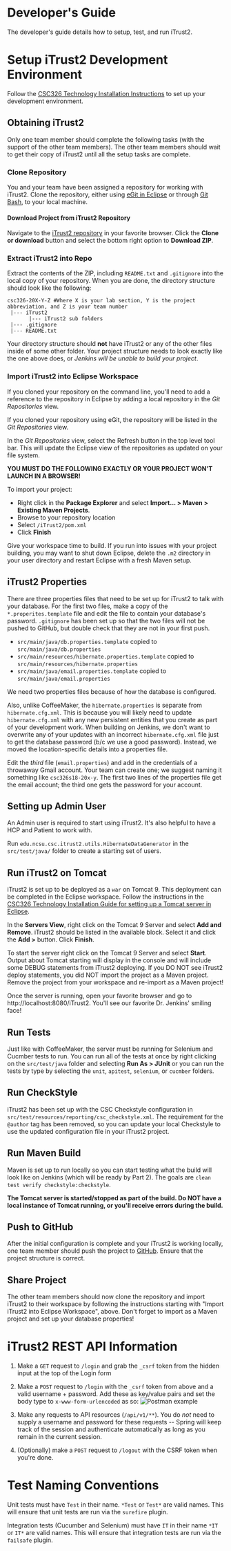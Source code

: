 # Developer's Guide
The developer's guide details how to setup, test, and run iTrust2.

# Setup iTrust2 Development Environment
Follow the [CSC326 Technology Installation Instructions](https://pages.github.ncsu.edu/engr-csc326-staff/326-course-materials/install/) to set up your development environment.  

## Obtaining iTrust2
Only one team member should complete the following tasks (with the support of the other team members).  The other team members should wait to get their copy of iTrust2 until all the setup tasks are complete.

### Clone Repository
You and your team have been assigned a repository for working with iTrust2.  Clone the repository, either using [eGit in Eclipse](https://pages.github.ncsu.edu/engr-csc216-staff/CSC216-SE-Materials/git-tutorial/git-clone.html#cloning-in-egit) or through [Git Bash](https://pages.github.ncsu.edu/engr-csc216-staff/CSC216-SE-Materials/git-tutorial/git-clone.html#cloning-in-git-bash), to your local machine.

#### Download Project from iTrust2 Repository
Navigate to the [iTrust2 repository](https://github.ncsu.edu/engr-csc326-staff/iTrust2-v1/) in your favorite browser.  Click the **Clone or download** button and select the bottom right option to **Download ZIP**.

### Extract iTrust2 into Repo
Extract the contents of the ZIP, including `README.txt` and `.gitignore` into the local copy of your repository.  When you are done, the directory structure should look like the following:

```
csc326-20X-Y-Z #Where X is your lab section, Y is the project abbreviation, and Z is your team number
 |--- iTrust2
       |--- iTrust2 sub folders
 |--- .gitignore
 |--- README.txt
```
Your directory structure should **not** have iTrust2 or any of the other files inside of some other folder.  Your project structure needs to look exactly like the one above does, or _Jenkins will be unable to build your project_.

### Import iTrust2 into Eclipse Workspace
If you cloned your repository on the command line, you'll need to add a reference to the repository in Eclipse by adding a local repository in the *Git Repositories* view.  

If you cloned your repository using eGit, the repository will be listed in the *Git Repositories* view.  

In the *Git Repositories* view, select the Refresh button in the top level tool bar.  This will update the Eclipse view of the repositories as updated on your file system.

**YOU MUST DO THE FOLLOWING EXACTLY OR YOUR PROJECT WON'T LAUNCH IN A BROWSER!**

To import your project: 

  * Right click in the **Package Explorer** and select **Import... > Maven > Existing Maven Projects**.  
  * Browse to your repository location
  * Select `/iTrust2/pom.xml`
  * Click **Finish**

Give your workspace time to build.  If you run into issues with your project building, you may want to shut down Eclipse, delete the `.m2` directory in your user directory and restart Eclipse with a fresh Maven setup.

## iTrust2 Properties
There are three properties files that need to be set up for iTrust2 to talk with your database.  For the first two files, make a copy of the `*.properites.template` file and edit the file to contain your database's password.  `.gitignore` has been set up so that the two files will not be pushed to GitHub, but double check that they are not in your first push.

  * `src/main/java/db.properties.template` copied to `src/main/java/db.properties`
  * `src/main/resources/hibernate.properties.template` copied to `src/main/resources/hibernate.properties`
  * `src/main/java/email.properties.template` copied to `src/main/java/email.properties`

We need two properties files because of how the database is configured.

Also, unlike CoffeeMaker, the `hibernate.properties` is separate from `hibernate.cfg.xml`.  This is because you will likely need to update `hibernate.cfg.xml` with any new persistent entities that you create as part of your development work.  When building on Jenkins, we don't want to overwrite any of your updates with an incorrect `hibernate.cfg.xml` file just to get the database password (b/c we use a good password).  Instead, we moved the location-specific details into a properties file.

Edit the _third_ file (`email.properties`) and add in the credentials of a throwaway Gmail account.  Your team can create one; we suggest naming it something like `csc326s18-20x-y`.  The first two lines of the properties file get the email account; the third one gets the password for your account.

## Setting up Admin User
An Admin user is required to start using iTrust2.  It's also helpful to have a HCP and Patient to work with.

Run `edu.ncsu.csc.itrust2.utils.HibernateDataGenerator` in the `src/test/java/` folder to create a starting set of users.

## Run iTrust2 on Tomcat
iTrust2 is set up to be deployed as a `war` on Tomcat 9.  This deployment can be completed in the Eclipse workspace.  Follow the instructions in the [CSC326 Technology Installation Guide for setting up a Tomcat server in Eclipse](https://pages.github.ncsu.edu/engr-csc326-staff/326-course-materials/install/#phase-6-server-setup).

In the **Servers View**, right click on the Tomcat 9 Server and select **Add and Remove**.  iTrust2 should be listed in the available block.  Select it and click the **Add >** button.  Click **Finish**.

To start the server right click on the Tomcat 9 Server and select **Start**.  Output about Tomcat starting will display in the console and will include some DEBUG statements from iTrust2 deploying.  If you DO NOT see iTrust2 deploy statements, you did NOT import the project as a Maven project.  Remove the project from your workspace and re-import as a Maven project!

Once the server is running, open your favorite browser and go to http://localhost:8080/iTrust2.  You'll see our favorite Dr. Jenkins' smiling face!

## Run Tests
Just like with CoffeeMaker, the server must be running for Selenium and Cucmber tests to run.  You can run all of the tests at once by right clicking on the `src/test/java` folder and selecting **Run As > JUnit** or you can run the tests by type by selecting the `unit`, `apitest`, `selenium`, or `cucmber` folders.

## Run CheckStyle
iTrust2 has been set up with the CSC Checkstyle configuration in `src/test/resources/reporting/csc_checkstyle.xml`.  The requirement for the `@author` tag has been removed, so you can update your local Checkstyle to use the updated configuration file in your iTrust2 project.

## Run Maven Build
Maven is set up to run locally so you can start testing what the build will look like on Jenkins (which will be ready by Part 2).  The goals are `clean test verify checkstyle:checkstyle`. 

**The Tomcat server is started/stopped as part of the build.  Do NOT have a local instance of Tomcat running, or you'll receive errors during the build.**

## Push to GitHub
After the initial configuration is complete and your iTrust2 is working locally, one team member should push the project to [GitHub](http://github.ncsu.edu).  Ensure that the project structure is correct.

## Share Project
The other team members should now clone the repository and import iTrust2 to their workspace by following the instructions starting with "Import iTrust2 into Eclipse Workspace", above.  Don't forget to import as a Maven project and set up your database properties!

# iTrust2 REST API Information
1. Make a `GET` request to `/login` and grab the `_csrf` token from the hidden input at the top of the Login form

2. Make a `POST` request to `/login` with the `_csrf` token from above and a valid username + password.  Add these as key/value pairs and set the body type to `x-www-form-urlencoded` as so:
![Postman example](http://i.imgur.com/O3EceR2.png)

3. Make any requests to API resources (`/api/v1/**`).  You do _not_ need to supply a username and password for these requests -- Spring will keep track of the session and authenticate automatically as long as you remain in the current session.

4. (Optionally) make a `POST` request to `/logout` with the CSRF token when you're done.

# Test Naming Conventions

Unit tests must have `Test` in their name.  `*Test` or `Test*` are valid names.  This will ensure that unit tests are run via the `surefire` plugin.

Integration tests (Cucumber and Selenium) must have `IT` in their name `*IT` or `IT*` are valid names.  This will ensure that integration tests are run via the `failsafe` plugin.
